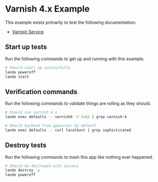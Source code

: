 # Varnish 4.x Example

This example exists primarily to test the following documentation:

* [Varnish Service](https://docs.lando.dev/plugins/varnish)

## Start up tests

Run the following commands to get up and running with this example.

```bash
# Should start up successfully
lando poweroff
lando start
```

## Verification commands

Run the following commands to validate things are rolling as they should.

```bash
# Should use varnish 4.x
lando exec defaults -- varnishd -V 2>&1 | grep varnish-4

# Should backend from appserver by default
lando exec defaults -- curl localhost | grep sophisticated
```

## Destroy tests

Run the following commands to trash this app like nothing ever happened.

```bash
# Should be destroyed with success
lando destroy -y
lando poweroff
```
